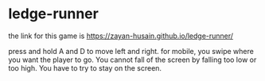 # ledge-runner
the link for this game is 
https://zayan-husain.github.io/ledge-runner/

press and hold A and D to move left and right.
for mobile, you swipe where you want the player to go.
You cannot fall of the screen by falling too low or too high.
You have to try to stay on the screen.
